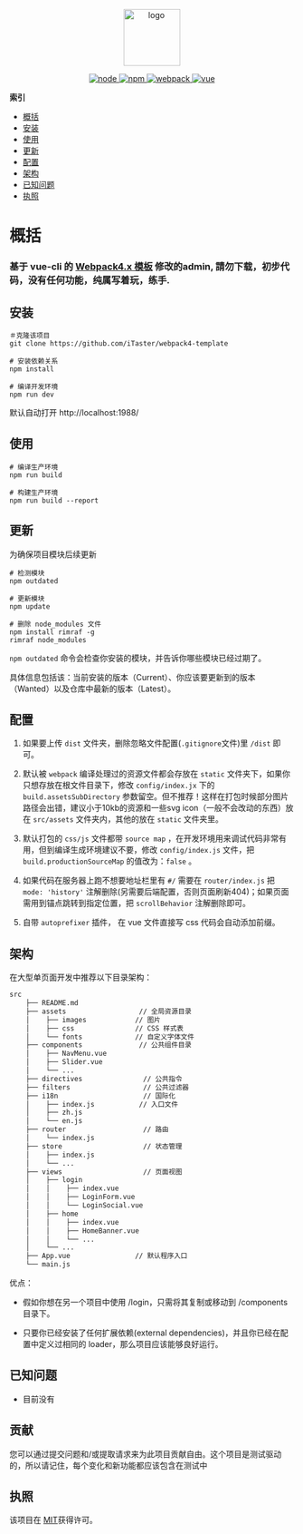 <p align="center">
  <a href="javascript:;">
    <img width="100" src="https://raw.githubusercontent.com/iTaster/webpack4-template/master/src/assets/logo.png" alt="logo">
  </a>
</p>
<p align="center">
  <a href="javascript:;" rel="nofollow">
    <img src="https://img.shields.io/badge/node->=6.0.0-brightgreen.svg" alt="node">
  </a>
  <a href="javascript:;" rel="nofollow">
      <img src="https://img.shields.io/badge/npm->=3.0.0-brightgreen.svg" alt="npm">
  </a>
  <a href="javascript:;" rel="nofollow">
      <img src="https://img.shields.io/badge/webpack-4.8.3-brightgreen.svg" alt="webpack">
  </a>
  <a href="https://github.com/vuejs/vue">
    <img src="https://img.shields.io/badge/vue-2.5.16-brightgreen.svg" alt="vue">
  </a>
</p>
   

**索引**

* [概括](#overview)
* [安装](#安装)
* [使用](#使用)
* [更新](#更新)
* [配置](#配置)
* [架构](#架构)
* [已知问题](#已知问题)
* [执照](#执照)

# 概括
### 基于 vue-cli 的 [Webpack4.x 模板](https://github.com/iTaster/webpack4-template) 修改的admin, 請勿下载，初步代码，没有任何功能，纯属写着玩，练手.

## 安装
```
＃克隆该项目
git clone https://github.com/iTaster/webpack4-template

# 安装依赖关系
npm install

# 编译开发环境
npm run dev

```
默认自动打开 http://localhost:1988/


## 使用

```
# 编译生产环境
npm run build

# 构建生产环境
npm run build --report
```

## 更新
为确保项目模块后续更新

```
# 检测模块
npm outdated

# 更新模块
npm update

# 删除 node_modules 文件
npm install rimraf -g
rimraf node_modules
```
`npm outdated` 命令会检查你安装的模块，并告诉你哪些模块已经过期了。

具体信息包括该：当前安装的版本（Current）、你应该要更新到的版本（Wanted）以及仓库中最新的版本（Latest）。



## 配置

1. 如果要上传 `dist` 文件夹，删除忽略文件配置(`.gitignore`文件)里 `/dist` 即可。

2. 默认被 `webpack` 编译处理过的资源文件都会存放在 `static` 文件夹下，如果你只想存放在根文件目录下，修改 `config/index.jx` 下的 `build.assetsSubDirectory` 参数留空。但不推荐！这样在打包时候部分图片路径会出错，建议小于10kb的资源和一些svg icon（一般不会改动的东西）放在  `src/assets` 文件夹内，其他的放在 `static` 文件夹里。

3. 默认打包的 `css/js` 文件都带 `source map` ，在开发环境用来调试代码非常有用，但到编译生成环境建议不要，修改 `config/index.js` 文件，把 `build.productionSourceMap` 的值改为：`false` 。

4. 如果代码在服务器上跑不想要地址栏里有 `#/` 需要在 `router/index.js` 把 `mode: 'history'` 注解删除(另需要后端配置，否则页面刷新404)；如果页面需用到锚点跳转到指定位置，把 `scrollBehavior` 注解删除即可。

5. 自带 `autoprefixer` 插件， 在 vue 文件直接写 css 代码会自动添加前缀。

## 架构

在大型单页面开发中推荐以下目录架构：

```bash
src
    ├── README.md
    ├── assets                  // 全局资源目录
    │    ├── images            // 图片
    │    ├── css               // CSS 样式表
    │    └── fonts             // 自定义字体文件
    ├── components              // 公共组件目录
    │    ├── NavMenu.vue
    │    ├── Slider.vue
    │    └── ...
    ├── directives               // 公共指令
    ├── filters                  // 公共过滤器
    ├── i18n                     // 国际化
    │    ├── index.js           // 入口文件
    │    ├── zh.js
    │    └── en.js
    ├── router                   // 路由
    │    └── index.js
    ├── store                    // 状态管理
    │    ├── index.js        
    │    └── ...
    ├── views                    // 页面视图
    │    ├── login
    │    │    ├── index.vue
    │    │    ├── LoginForm.vue
    │    │    └── LoginSocial.vue
    │    ├── home
    │    │    ├── index.vue
    │    │    ├── HomeBanner.vue
    │    │    └── ...
    │    └── ...
    ├── App.vue                // 默认程序入口
    └── main.js
```


优点：

* 假如你想在另一个项目中使用 /login，只需将其复制或移动到 /components 目录下。

* 只要你已经安装了任何扩展依赖(external dependencies)，并且你已经在配置中定义过相同的 loader，那么项目应该能够良好运行。


## 已知问题

* 目前没有

## 贡献

您可以通过提交问题和/或提取请求来为此项目贡献自由。这个项目是测试驱动的，所以请记住，每个变化和新功能都应该包含在测试中

## 执照

该项目在 [MIT](https://github.com/theGC/html-webpack-inline-svg-plugin/blob/master/LICENSE)获得许可。
